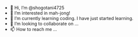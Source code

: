 - 👋 Hi, I’m @shogotani4725
- 👀 I’m interested in mah-jong!
- 🌱 I’m currently learning coding. I have just started learning.
- 💞️ I’m looking to collaborate on ...
- 📫 How to reach me ...

<!---
shogotani4725/shogotani4725 is a ✨ special ✨ repository because its `README.md` (this file) appears on your GitHub profile.
You can click the Preview link to take a look at your changes.
--->
